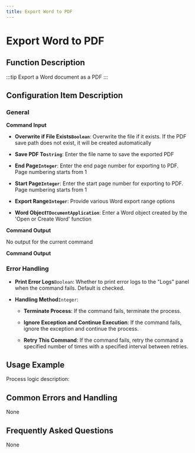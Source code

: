 ```yaml
---
title: Export Word to PDF
---
```


# Export Word to PDF

## Function Description

:::tip 
Export a Word document as a PDF
:::

## Configuration Item Description

### General

**Command Input**

- **Overwrite if File Exists`Boolean`**: Overwrite the file if it exists. If the PDF save path does not exist, it will be created automatically

- **Save PDF To`string`**: Enter the file name to save the exported PDF

- **End Page`Integer`**: Enter the end page number for exporting to PDF. Page numbering starts from 1

- **Start Page`Integer`**: Enter the start page number for exporting to PDF. Page numbering starts from 1

- **Export Range`Integer`**: Provide various Word export range options

- **Word Object`TDocumentApplication`**: Enter a Word object created by the 'Open or Create Word' function


**Command Output**

No output for the current command


**Command Output**

### Error Handling

- **Print Error Logs**`Boolean`: Whether to print error logs to the "Logs" panel when the command fails. Default is checked. 

- **Handling Method**`Integer`:

    - **Terminate Process**: If the command fails, terminate the process.

    - **Ignore Exception and Continue Execution**: If the command fails, ignore the exception and continue the process.

    - **Retry This Command**: If the command fails, retry the command a specified number of times with a specified interval between retries.

## Usage Example

Process logic description:

## Common Errors and Handling

None

## Frequently Asked Questions

None

